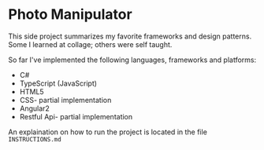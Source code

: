 # Photo Manipulator
This side project summarizes my favorite frameworks and design patterns.
Some I learned at collage; others were self taught.

So far I've implemented the following languages, frameworks and platforms:
* C#
* TypeScript (JavaScript)
* HTML5
* CSS- partial implementation
* Angular2
* Restful Api- partial implementation

An explaination on how to run the project is located in the file `INSTRUCTIONS.md`
